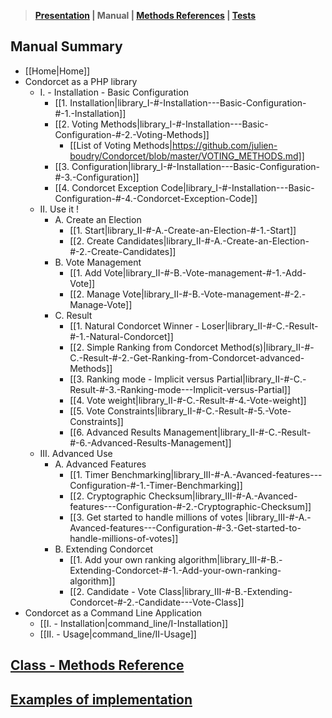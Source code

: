 > **[Presentation](https://github.com/julien-boudry/Condorcet/blob/master/README.md) | Manual | [Methods References](https://github.com/julien-boudry/Condorcet/blob/master/Documentation/README.md) | [Tests](https://github.com/julien-boudry/Condorcet/tree/master/Tests)**  

## Manual Summary
* [[Home|Home]]   
* Condorcet as a PHP library
  * I. - Installation - Basic Configuration
    * [[1. Installation|library_I-#-Installation---Basic-Configuration-#-1.-Installation]]
    * [[2. Voting Methods|library_I-#-Installation---Basic-Configuration-#-2.-Voting-Methods]]
      * [[List of Voting Methods|https://github.com/julien-boudry/Condorcet/blob/master/VOTING_METHODS.md]]
    * [[3. Configuration|library_I-#-Installation---Basic-Configuration-#-3.-Configuration]]
    * [[4. Condorcet Exception Code|library_I-#-Installation---Basic-Configuration-#-4.-Condorcet-Exception-Code]]
  * II. Use it !
    * A. Create an Election
      * [[1. Start|library_II-#-A.-Create-an-Election-#-1.-Start]] 
      * [[2. Create Candidates|library_II-#-A.-Create-an-Election-#-2.-Create-Candidates]]
    * B. Vote Management
      * [[1. Add Vote|library_II-#-B.-Vote-management-#-1.-Add-Vote]]
      * [[2. Manage Vote|library_II-#-B.-Vote-management-#-2.-Manage-Vote]]
    * C. Result
      * [[1. Natural Condorcet Winner - Loser|library_II-#-C.-Result-#-1.-Natural-Condorcet]]
      * [[2. Simple Ranking from Condorcet Method(s)|library_II-#-C.-Result-#-2.-Get-Ranking-from-Condorcet-advanced-Methods]]
      * [[3. Ranking mode - Implicit versus Partial|library_II-#-C.-Result-#-3.-Ranking-mode---Implicit-versus-Partial]]
      * [[4. Vote weight|library_II-#-C.-Result-#-4.-Vote-weight]]
      * [[5. Vote Constraints|library_II-#-C.-Result-#-5.-Vote-Constraints]]
      * [[6. Advanced Results Management|library_II-#-C.-Result-#-6.-Advanced-Results-Management]]
  * III. Advanced Use
    * A. Advanced Features
      * [[1. Timer Benchmarking|library_III-#-A.-Avanced-features---Configuration-#-1.-Timer-Benchmarking]]
      * [[2. Cryptographic Checksum|library_III-#-A.-Avanced-features---Configuration-#-2.-Cryptographic-Checksum]]
      * [[3. Get started to handle millions of votes |library_III-#-A.-Avanced-features---Configuration-#-3.-Get-started-to-handle-millions-of-votes]]
    * B. Extending Condorcet
      * [[1. Add your own ranking algorithm|library_III-#-B.-Extending-Condorcet-#-1.-Add-your-own-ranking-algorithm]]
      * [[2. Candidate - Vote Class|library_III-#-B.-Extending-Condorcet-#-2.-Candidate---Vote-Class]]
* Condorcet as a Command Line Application
  * [[I. - Installation|command_line/I-Installation]]
  * [[II. - Usage|command_line/II-Usage]]

## [Class - Methods Reference](https://github.com/julien-boudry/Condorcet/tree/master/Documentation/README.md)

## [Examples of implementation](https://github.com/julien-boudry/Condorcet/wiki#examples)